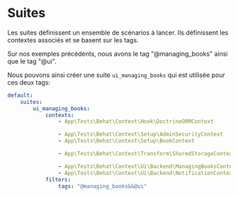 # Suites

<v-clicks>

Les suites définissent un ensemble de scénarios à lancer.
Ils définissent les contextes associés et se basent sur les tags.

Sur nos exemples précédents, nous avons le tag "@managing_books" ainsi que le tag "@ui".

Nous pouvons ainsi créer une suite `ui_managing_books` qui est utilisée pour ces deux tags:

```yaml
default:
    suites:
        ui_managing_books:
            contexts:
                - App\Tests\Behat\Context\Hook\DoctrineORMContext

                - App\Tests\Behat\Context\Setup\AdminSecurityContext
                - App\Tests\Behat\Context\Setup\BookContext

                - App\Tests\Behat\Context\Transform\SharedStorageContext

                - App\Tests\Behat\Context\Ui\Backend\ManagingBooksContext
                - App\Tests\Behat\Context\Ui\Backend\NotificationContext
            filters:
                tags: "@managing_books&&@ui"
```

</v-clicks>

